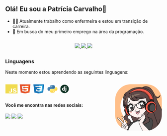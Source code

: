 ## Olá! Eu sou a Patrícia Carvalho👋



- 👩‍⚕️ Atualmente trabalho como enfermeira e estou em transição de carreira.
- 🤞 Em busca do meu primeiro emprego na área da programação.

##

<div align="center">
  <a href="https://github.com/TittaAlves">
   <! -- github stats -->
    <img height="150em" src="https://github-readme-stats.vercel.app/api?username=TittaAlves&count_private=true&include_all_commits=true&show_icons=true&&title_color=FF731D&text_color=bcbdb9&bg_color=22272e&cache_seconds=1800&locale=pt-br&hide_border=false&show_owner=true">
           <! -- language use -->
    <img height="150em" src="https://github-readme-stats.vercel.app/api/top-langs/?username=TittaAlves&theme=ayu-mirage&hide_border=false&&layout=compact&title_color=FF731D&text_color=bcbdb9&bg_color=22272e&cache_seconds=1800&locale=pt-br">
           <! -- streak -->
    <img height="180em" src="https://github-readme-streak-stats.herokuapp.com?user=TittaAlves&theme=darcula&background=22272E&hide_border=false&border_radius=4.6&locale=pt-br&date_format=j%20M%5B%20Y%5D&stroke=FF731D&ring=C65917&fire=FF731D&currStreakNum=FFFFFF&sideNums=FFFFFF&currStreakLabel=FF731D&sideLabels=FF731D&dates=5F9DF7">
    
  </a>
</div>

##

### **Linguagens**

Neste momento estou aprendendo as seguintes linguagens:

<div style="display: inline_block"><br>
  <img align="center" alt="Js" height="30" width="40" src="https://raw.githubusercontent.com/devicons/devicon/master/icons/javascript/javascript-plain.svg">
  <img align="center" alt="HTML" height="30" width="40" src="https://raw.githubusercontent.com/devicons/devicon/master/icons/html5/html5-original.svg">
  <img align="center" alt="CSS" height="30" width="40" src="https://raw.githubusercontent.com/devicons/devicon/master/icons/css3/css3-original.svg">
  <img align="center" alt="Python" height="30" width="40" src="https://raw.githubusercontent.com/devicons/devicon/master/icons/python/python-original.svg">
  <img align="center" alt="Django" height="30" width="30" src="icon-django.png">
  <img align="right" alt="Foto da Patricia Carvalho" height="150" src="giftitta.png" style="border-radius: 50px;">
</div>

##

#### **Você me encontra nas redes sociais:**
<div> 
  <a href="https://instagram.com/tittaalves" target="_blank"><img src="https://img.shields.io/badge/-Instagram-%23E4405F?style=for-the-badge&logo=instagram&logoColor=white" target="_blank"></a>
  <a href = "mailto:patricia.calves111@gmail.com"><img src="https://img.shields.io/badge/-Gmail-%23333?style=for-the-badge&logo=gmail&logoColor=white" target="_blank"></a>
  <a href="https://www.linkedin.com/in/patricia-carvalho-alves-4a686a1b0" target="_blank"><img src="https://img.shields.io/badge/-LinkedIn-%230077B5?style=for-the-badge&logo=linkedin&logoColor=white" target="_blank"></a> 
